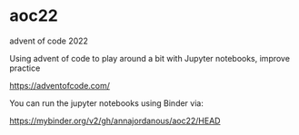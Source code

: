 # aoc22
advent of code 2022

Using advent of code to play around a bit with Jupyter notebooks, improve practice

https://adventofcode.com/

You can run the jupyter notebooks using Binder via:
 
https://mybinder.org/v2/gh/annajordanous/aoc22/HEAD 
